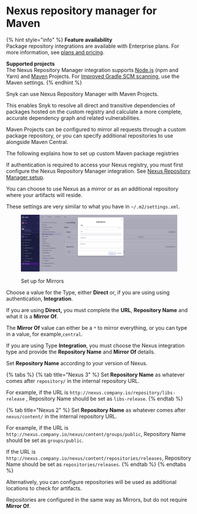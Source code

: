 # Nexus repository manager for Maven

{% hint style="info" %}
**Feature availability**\
Package repository integrations are available with Enterprise plans. For more information, see [plans and pricing](https://snyk.io/plans/).

**Supported projects**\
The Nexus Repository Manager integration supports [Node.js](../../../../supported-languages/supported-languages-list/javascript/#package-managers-and-supported-file-extensions) (npm and Yarn) and [Maven](../../../../supported-languages/supported-languages-list/java-and-kotlin/#package-managers-and-supported-file-extensions) Projects.  For [Improved Gradle SCM scanning](../../../../supported-languages/supported-languages-list/java-and-kotlin/git-repositories-with-maven-and-gradle.md#improved-gradle-scm-scanning), use the Maven settings.
{% endhint %}

Snyk can use Nexus Repository Manager with Maven Projects.

This enables Snyk to resolve all direct and transitive dependencies of packages hosted on the custom registry and calculate a more complete, accurate dependency graph and related vulnerabilities.

Maven Projects can be configured to mirror all requests through a custom package repository, or you can specify additional repositories to use alongside Maven Central.

The following explains how to set up custom Maven package registries

If authentication is required to access your Nexus registry, you must first configure the Nexus Repository Manager integration. See [Nexus Repository Manager setup](./).

You can choose to use Nexus as a mirror or as an additional repository where your artifacts will reside.

These settings are very similar to what you have in `~/.m2/settings.xml`.

<figure><img src="../../../../.gitbook/assets/image (344).png" alt=""><figcaption><p>Set up for Mirrors</p></figcaption></figure>

Choose a value for the Type, either **Direct** or, if you are using using authentication, **Integration**.

If you are using **Direct,** you must complete the **URL**, **Repository Name** and what it is a **Mirror Of**.

The **Mirror Of** value can either be a `*` to mirror everything, or you can type in a value, for example,`central`.

If you are using Type **Integration**, you must choose the Nexus integration type and provide the **Repository Name** and **Mirror Of** details.

Set **Repository Name** according to your version of Nexus.

{% tabs %}
{% tab title="Nexus 3" %}
Set **Repository Name** as whatever comes after `repository/` in the internal repository URL.

For example, if the URL is `http://nexus.company.io/repository/libs-release` , Repository Name should be set as `libs-release`.
{% endtab %}

{% tab title="Nexus 2" %}
Set **Repository Name** as whatever comes after `nexus/content/` in the internal repository URL.

For example, if the URL is `http://nexus.company.io/nexus/content/groups/public`, Repository Name should be set as `groups/public`.

If the URL is `http://nexus.company.io/nexus/content/repositories/releases`, Repository Name should be set as `repositories/releases`.
{% endtab %}
{% endtabs %}

Alternatively, you can configure repositories  will be used as additional locations to check for artifacts.

Repositories are configured in the same way as Mirrors, but do not require **Mirror Of**.
